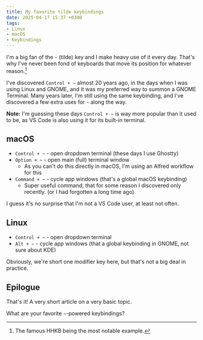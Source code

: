 ```yaml
---
title: My favorite tilde keybindings
date: 2025-04-17 15:37 +0300
tags:
- Linux
- macOS
- Keybindings
---
```


I'm a big fan of the `~` (tilde) key and I make heavy
use of it every day. That's why I've never been fond
of keyboards that move its position for whatever reason.[^1]

I've discovered `Control + ~` almost 20 years ago, in the days
when I was using Linux and GNOME, and it was my preferred way
to summon a GNOME Terminal. Many years later, I'm still using
the same keybinding, and I've discovered a few extra uses for
`~` along the way.

**Note:** I'm guessing these days `Control + ~` is way more popular than it used to
be, as VS Code is also using it for its built-in terminal.

## macOS

- `Control + ~` - open dropdown terminal (these days I use Ghostty)
- `Option + ~` - open main (full) terminal window
  - As you can't do this directly in macOS, I'm using an Alfred workflow for this
- `Command + ~` - cycle app windows (that's a global macOS keybinding)
  - Super useful command, that for some reason I discovered only recently. (or I had forgotten a long time ago)

I guess it's no surprise that I'm not a VS Code user, at least not often.

## Linux

- `Control + ~` - open dropdown terminal
- `Alt + ~` - cycle app windows (that a global keybinding in GNOME, not sure about KDE)

Obviously, we're short one modifier key here, but that's not a big deal in practice.

## Epilogue

That's it! A very short article on a very basic topic.

What are your favorite `~`-powered keybindings?

[^1]: The famous HHKB being the most notable example.
